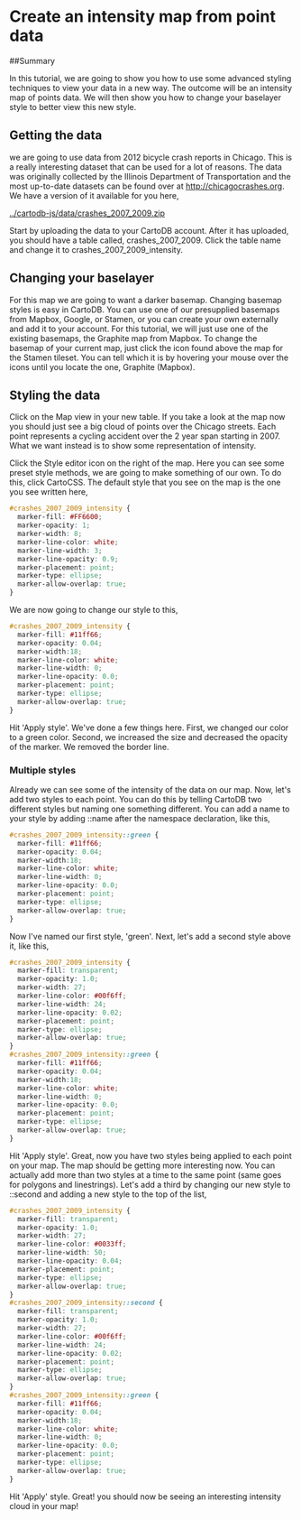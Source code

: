 Create an intensity map from point data
== 

##Summary

In this tutorial, we are going to show you how to use some advanced styling techniques to view your data in a new way. The outcome will be an intensity map of points data. We will then show you how to change your baselayer style to better view this new style.

## Getting the data

we are going to use data from 2012 bicycle crash reports in Chicago. This is a really interesting dataset that can be used for a lot of reasons. The data was originally collected by the Illinois Department of Transportation and the most up-to-date datasets can be found over at http://chicagocrashes.org. We have a version of it available for you here, 

[../cartodb-js/data/crashes_2007_2009.zip](../cartodb-js/data/crashes_2007_2009.zip)

Start by uploading the data to your CartoDB account. After it has uploaded, you should have a table called, crashes_2007_2009. Click the table name and change it to crashes_2007_2009_intensity.

## Changing your baselayer

For this map we are going to want a darker basemap. Changing basemap styles is easy in CartoDB. You can use one of our presupplied basemaps from Mapbox, Google, or Stamen, or you can create your own externally and add it to your account. For this tutorial, we will just use one of the existing basemaps, the Graphite map from Mapbox. To change the basemap of your current map, just click the icon found above the map for the Stamen tileset. You can tell which it is by hovering your mouse over the icons until you locate the one, Graphite (Mapbox). 

## Styling the data

Click on the Map view in your new table. If you take a look at the map now you should just see a big cloud of points over the Chicago streets. Each point represents a cycling accident over the 2 year span starting in 2007. What we want instead is to show some representation of intensity. 

Click the Style editor icon on the right of the map. Here you can see some preset style methods, we are going to make something of our own. To do this, click CartoCSS. The default style that you see on the map is the one you see written here, 

```css
#crashes_2007_2009_intensity {
  marker-fill: #FF6600;
  marker-opacity: 1;
  marker-width: 8;
  marker-line-color: white;
  marker-line-width: 3;
  marker-line-opacity: 0.9;
  marker-placement: point;
  marker-type: ellipse;
  marker-allow-overlap: true;
}
```

We are now going to change our style to this,

```css
#crashes_2007_2009_intensity {
  marker-fill: #11ff66;
  marker-opacity: 0.04;
  marker-width:18;
  marker-line-color: white;
  marker-line-width: 0;
  marker-line-opacity: 0.0;
  marker-placement: point;
  marker-type: ellipse;
  marker-allow-overlap: true;
}
```

Hit 'Apply style'. We've done a few things here. First, we changed our color to a green color. Second, we increased the size and decreased the opacity of the marker. We removed the border line. 

### Multiple styles

Already we can see some of the intensity of the data on our map. Now, let's add two styles to each point. You can do this by telling CartoDB two different styles but naming one something different. You can add a name to your style by adding ::name after the namespace declaration, like this, 

```css
#crashes_2007_2009_intensity::green {
  marker-fill: #11ff66;
  marker-opacity: 0.04;
  marker-width:18;
  marker-line-color: white;
  marker-line-width: 0;
  marker-line-opacity: 0.0;
  marker-placement: point;
  marker-type: ellipse;
  marker-allow-overlap: true;
}
```

Now I've named our first style, 'green'. Next, let's add a second style above it, like this,

```css
#crashes_2007_2009_intensity {
  marker-fill: transparent;
  marker-opacity: 1.0;
  marker-width: 27;
  marker-line-color: #00f6ff;
  marker-line-width: 24;
  marker-line-opacity: 0.02;
  marker-placement: point;
  marker-type: ellipse;
  marker-allow-overlap: true;
}
#crashes_2007_2009_intensity::green {
  marker-fill: #11ff66;
  marker-opacity: 0.04;
  marker-width:18;
  marker-line-color: white;
  marker-line-width: 0;
  marker-line-opacity: 0.0;
  marker-placement: point;
  marker-type: ellipse;
  marker-allow-overlap: true;
}
```

Hit 'Apply style'. Great, now you have two styles being applied to each point on your map. The map should be getting more interesting now. You can actually add more than two styles at a time to the same point (same goes for polygons and linestrings). Let's add a third by changing our new style to ::second and adding a new style to the top of the list,

```css
#crashes_2007_2009_intensity {
  marker-fill: transparent;
  marker-opacity: 1.0;
  marker-width: 27;
  marker-line-color: #0033ff;
  marker-line-width: 50;
  marker-line-opacity: 0.04;
  marker-placement: point;
  marker-type: ellipse;
  marker-allow-overlap: true;
}
#crashes_2007_2009_intensity::second {
  marker-fill: transparent;
  marker-opacity: 1.0;
  marker-width: 27;
  marker-line-color: #00f6ff;
  marker-line-width: 24;
  marker-line-opacity: 0.02;
  marker-placement: point;
  marker-type: ellipse;
  marker-allow-overlap: true;
}
#crashes_2007_2009_intensity::green {
  marker-fill: #11ff66;
  marker-opacity: 0.04;
  marker-width:18;
  marker-line-color: white;
  marker-line-width: 0;
  marker-line-opacity: 0.0;
  marker-placement: point;
  marker-type: ellipse;
  marker-allow-overlap: true;
}
```

Hit 'Apply' style. Great! you should now be seeing an interesting intensity cloud in your map!

